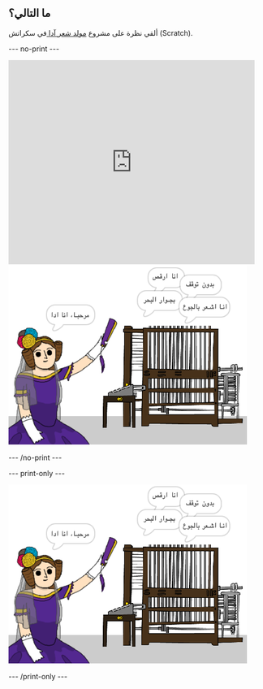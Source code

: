 ## ما التالي؟

ألقي نظرة على مشروع [مولد شعر آدا ](https://projects.raspberrypi.org/en/projects/poetry-generator) في سكراتش (Scratch).

--- no-print ---

<div class="scratch-preview">
  <iframe allowtransparency="true" width="485" height="402" src="https://scratch.mit.edu/projects/embed/77844926/?autostart=false" frameborder="0" scrolling="no"></iframe>
  <img src="images/poetry-final.png">
</div>

--- /no-print ---

--- print-only ---

![لقطة شاشة للعبة](images/poetry-final.png)

--- /print-only ---
